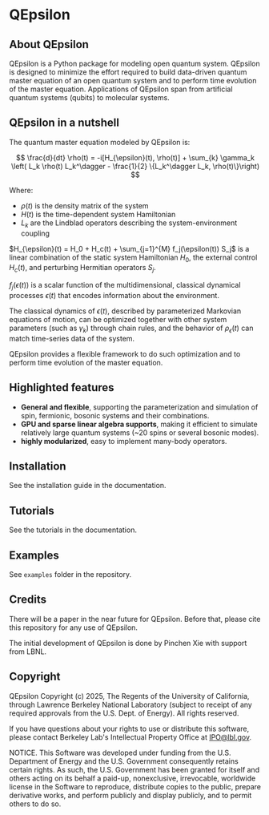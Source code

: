 # QEpsilon

## About QEpsilon
QEpsilon is a Python package for modeling open quantum system. QEpsilon is designed to minimize the effort required to build data-driven quantum master equation of an open quantum system and to perform time evolution of the master equation. Applications of QEpsilon span from artificial quantum systems (qubits) to molecular systems. 

## QEpsilon in a nutshell
The quantum master equation modeled by QEpsilon is:

$$
\frac{d}{dt} \rho(t) = -i[H_{\epsilon}(t), \rho(t)] + \sum_{k} \gamma_k \left( L_k \rho(t) L_k^\dagger - \frac{1}{2} \{L_k^\dagger L_k, \rho(t)\}\right)
$$

Where:

- $\rho(t)$ is the density matrix of the system
- $H(t)$ is the time-dependent system Hamiltonian
- $L_k$ are the Lindblad operators describing the system-environment coupling

$H_{\epsilon}(t) = H_0 + H_c(t) + \sum_{j=1}^{M} f_j(\epsilon(t)) S_j$ is a linear combination of the static system Hamiltonian $H_0$, the external control $H_c(t)$, and perturbing Hermitian operators $S_j$.

$f_j(\epsilon(t))$ is a scalar function of the multidimensional, classical dynamical processes $\epsilon(t)$ that encodes information about the environment.

The classical dynamics of $\epsilon(t)$, described by parameterized Markovian equations of motion, can be optimized together with other system parameters (such as $\gamma_k$) through chain rules, and the behavior of $\rho_{\epsilon}(t)$ can match time-series data of the system.

QEpsilon provides a flexible framework to do such optimization and to perform time evolution of the master equation.


## Highlighted features
- **General and flexible**, supporting the parameterization and simulation of spin, fermionic, bosonic  systems and their combinations. 
- **GPU and sparse linear algebra supports**, making it efficient to simulate relatively large quantum systems (~20 spins or several bosonic modes). 
- **highly modularized**, easy to implement many-body operators. 

## Installation
See the installation guide in the documentation.

## Tutorials
See the tutorials in the documentation.

## Examples
See `examples` folder in the repository.

## Credits

There will be a paper in the near future for QEpsilon. Before that, please cite this repository for any use of QEpsilon.

The initial development of QEpsilon is done by Pinchen Xie with support from LBNL.

## Copyright
QEpsilon Copyright (c) 2025, The Regents of the University of California,
through Lawrence Berkeley National Laboratory (subject to receipt of
any required approvals from the U.S. Dept. of Energy). All rights reserved.

If you have questions about your rights to use or distribute this software,
please contact Berkeley Lab's Intellectual Property Office at IPO@lbl.gov.

NOTICE.  This Software was developed under funding from the U.S. Department
of Energy and the U.S. Government consequently retains certain rights.  As
such, the U.S. Government has been granted for itself and others acting on
its behalf a paid-up, nonexclusive, irrevocable, worldwide license in the
Software to reproduce, distribute copies to the public, prepare derivative 
works, and perform publicly and display publicly, and to permit others to do so.